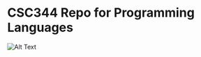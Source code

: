 # CSC344 Repo for Programming Languages
![Alt Text](https://media.giphy.com/media/nLhdSinRtaL2E/giphy.gif)
